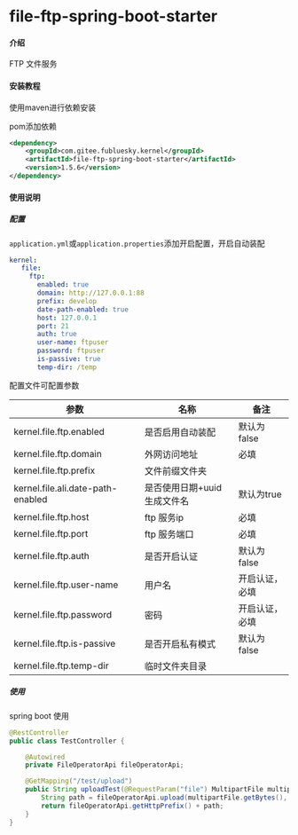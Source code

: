 # file-ftp-spring-boot-starter

#### 介绍
FTP 文件服务

#### 安装教程
使用maven进行依赖安装

pom添加依赖

```xml
<dependency>
    <groupId>com.gitee.fubluesky.kernel</groupId>
    <artifactId>file-ftp-spring-boot-starter</artifactId>
    <version>1.5.6</version>
</dependency>
```

#### 使用说明

##### **配置**

```application.yml```或```application.properties```添加开启配置，开启自动装配

```yml
kernel:
   file:
     ftp:
       enabled: true
       domain: http://127.0.0.1:88
       prefix: develop
       date-path-enabled: true
       host: 127.0.0.1
       port: 21
       auth: true
       user-name: ftpuser
       password: ftpuser
       is-passive: true
       temp-dir: /temp
```

配置文件可配置参数

| 参数                           | 名称                           | 备注                                     |
| ------------------------------ | ------------------------------ | ---------------------------------------- |
| kernel.file.ftp.enabled  | 是否启用自动装配               | 默认为false                              |
| kernel.file.ftp.domain | 外网访问地址                   | 必填 |
| kernel.file.ftp.prefix | 文件前缀文件夹              |  |
| kernel.file.ali.date-path-enabled | 是否使用日期+uuid 生成文件名 | 默认为true |
| kernel.file.ftp.host | ftp 服务ip         | 必填 |
| kernel.file.ftp.port | ftp 服务端口 | 必填 |
| kernel.file.ftp.auth | 是否开启认证     | 默认为false |
| kernel.file.ftp.user-name | 用户名        | 开启认证，必填              |
| kernel.file.ftp.password | 密码 | 开启认证，必填 |
| kernel.file.ftp.is-passive | 是否开启私有模式 | 默认为false |
| kernel.file.ftp.temp-dir | 临时文件夹目录 |  |

##### 使用

spring boot 使用

```java
@RestController
public class TestController {

    @Autowired
    private FileOperatorApi fileOperatorApi;

    @GetMapping("/test/upload")
    public String uploadTest(@RequestParam("file") MultipartFile multipartFile) {
        String path = fileOperatorApi.upload(multipartFile.getBytes(), multipartFile.getOriginalFilename());
        return fileOperatorApi.getHttpPrefix() + path;
    }
}
```

